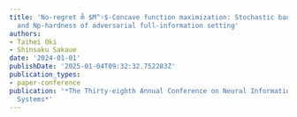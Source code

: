 ```yaml
---
title: 'No-regret m̊ $M^♮$-Concave function maximization: Stochastic bandit algorithms
  and Np-hardness of adversarial full-information setting'
authors:
- Taihei Oki
- Shinsaku Sakaue
date: '2024-01-01'
publishDate: '2025-01-04T09:32:32.752283Z'
publication_types:
- paper-conference
publication: '*The Thirty-eighth Annual Conference on Neural Information Processing
  Systems*'
---
```

